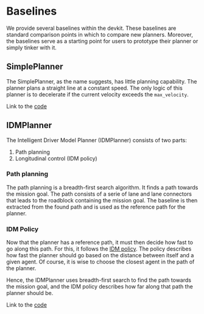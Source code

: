 # Baselines

We provide several baselines within the devkit. These baselines are standard comparison points in which to compare new 
planners. Moreover, the baselines serve as a starting point for users to prototype their planner or simply tinker with it. 

## SimplePlanner
The SimplePlanner, as the name suggests, has little planning capability. The planner plans a straight line at a constant
speed. The only logic of this planner is to decelerate if the current velocity exceeds the `max_velocity`.

Link to the [code](https://github.com/motional/nuplan-devkit/blob/master/nuplan/planning/simulation/planner/simple_planner.py)

## IDMPlanner
The Intelligent Driver Model Planner (IDMPlanner) consists of two parts:

1. Path planning
2. Longitudinal control (IDM policy)

### Path planning
The path planning is a breadth-first search algorithm. It finds a path towards the mission goal.
The path consists of a serie of lane and lane connectors that leads to the roadblock containing the mission goal.
The baseline is then extracted from the found path and is used as the reference path for the planner.

### IDM Policy
Now that the planner has a reference path, it must then decide how fast to go along this path. For this, it follows
the [IDM policy](https://en.wikipedia.org/wiki/Intelligent_driver_model). The policy describes how fast the planner should
go based on the distance between itself and a given agent. Of course, it is wise to choose the closest agent in the path of the planner.

Hence, the IDMPlanner uses breadth-first search to find the path towards the mission goal, and the IDM policy describes how far along that path the planner should be.

Link to the [code](https://github.com/motional/nuplan-devkit/blob/master/nuplan/planning/simulation/planner/idm_planner.py)